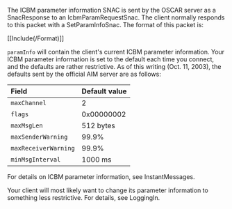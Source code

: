 The ICBM parameter information SNAC is sent by the OSCAR server as a SnacResponse to an IcbmParamRequestSnac. The client normally responds to this packet with a SetParamInfoSnac. The format of this packet is:

[[Include(/Format)]]

`paramInfo` will contain the client's current ICBM parameter information. Your ICBM parameter information is set to the default each time you connect, and the defaults are rather restrictive. As of this writing (Oct. 11, 2003), the defaults sent by the official AIM server are as follows:

| Field | Default value |
|:------|:--------------|
| `maxChannel` | 2             |
| `flags` | 0x00000002 | 0x00000001 |
| `maxMsgLen` | 512 bytes     |
| `maxSenderWarning` | 99.9%         |
| `maxReceiverWarning` | 99.9%         |
| `minMsgInterval` | 1000 ms       |

For details on ICBM parameter information, see InstantMessages.

Your client will most likely want to change its parameter information to something less restrictive. For details, see LoggingIn.